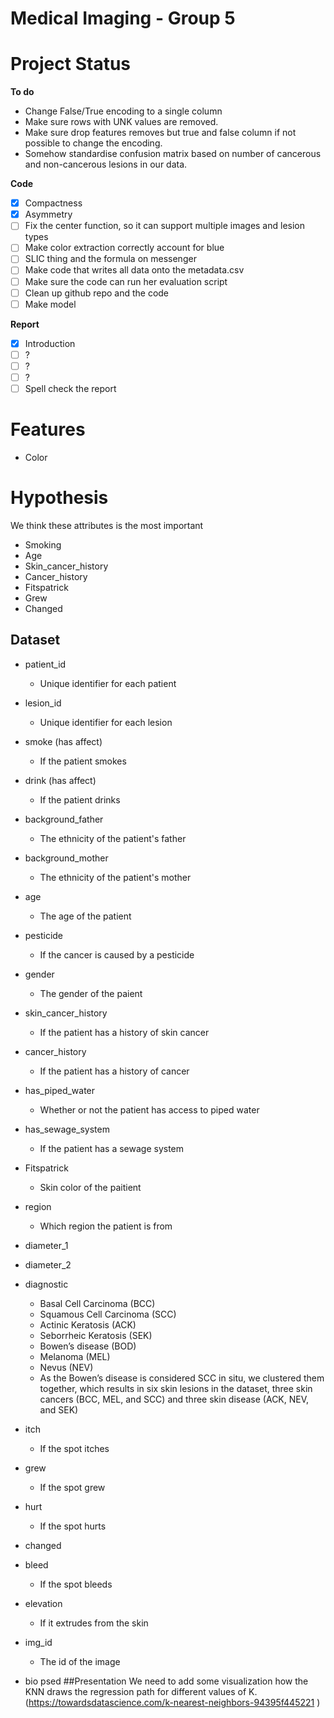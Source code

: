 # Medical Imaging - Group 5

# Project Status

**To do**

-   Change False/True encoding to a single column
-   Make sure rows with UNK values are removed.
-   Make sure drop features removes but true and false column if not possible to change the encoding.
-   Somehow standardise confusion matrix based on number of cancerous and non-cancerous lesions in our data.

**Code**

-   [x] Compactness
-   [x] Asymmetry
-   [ ] Fix the center function, so it can support multiple images and lesion types
-   [ ] Make color extraction correctly account for blue
-   [ ] SLIC thing and the formula on messenger
-   [ ] Make code that writes all data onto the metadata.csv
-   [ ] Make sure the code can run her evaluation script
-   [ ] Clean up github repo and the code
-   [ ] Make model

**Report**

-   [x] Introduction
-   [ ] ?
-   [ ] ?
-   [ ] ?
-   [ ] Spell check the report

# Features

-   Color

# Hypothesis

We think these attributes is the most important

-   Smoking
-   Age
-   Skin_cancer_history
-   Cancer_history
-   Fitspatrick
-   Grew
-   Changed

## Dataset

-   patient_id
    -   Unique identifier for each patient
-   lesion_id
    -   Unique identifier for each lesion
-   smoke (has affect)
    -   If the patient smokes
-   drink (has affect)
    -   If the patient drinks
-   background_father
    -   The ethnicity of the patient's father
-   background_mother
    -   The ethnicity of the patient's mother
-   age
    -   The age of the patient
-   pesticide
    -   If the cancer is caused by a pesticide
-   gender
    -   The gender of the paient
-   skin_cancer_history
    -   If the patient has a history of skin cancer
-   cancer_history
    -   If the patient has a history of cancer
-   has_piped_water
    -   Whether or not the patient has access to piped water
-   has_sewage_system
    -   If the patient has a sewage system
-   Fitspatrick
    -   Skin color of the paitient
-   region
    -   Which region the patient is from
-   diameter_1
-   diameter_2
-   diagnostic
    -   Basal Cell Carcinoma (BCC)
    -   Squamous Cell Carcinoma (SCC)
    -   Actinic Keratosis (ACK)
    -   Seborrheic Keratosis (SEK)
    -   Bowen’s disease (BOD)
    -   Melanoma (MEL)
    -   Nevus (NEV)
    -   As the Bowen’s disease is considered SCC in situ, we clustered them together, which results in six skin lesions in the dataset, three skin cancers (BCC, MEL, and SCC) and three skin disease (ACK, NEV, and SEK)
-   itch
    -   If the spot itches
-   grew
    -   If the spot grew
-   hurt
    -   If the spot hurts
-   changed
-   bleed

    -   If the spot bleeds

-   elevation
    -   If it extrudes from the skin
-   img_id
    -   The id of the image
-   bio
    psed
    ##Presentation
    We need to add some visualization how the KNN draws the regression path for different values of K.(https://towardsdatascience.com/k-nearest-neighbors-94395f445221 )
